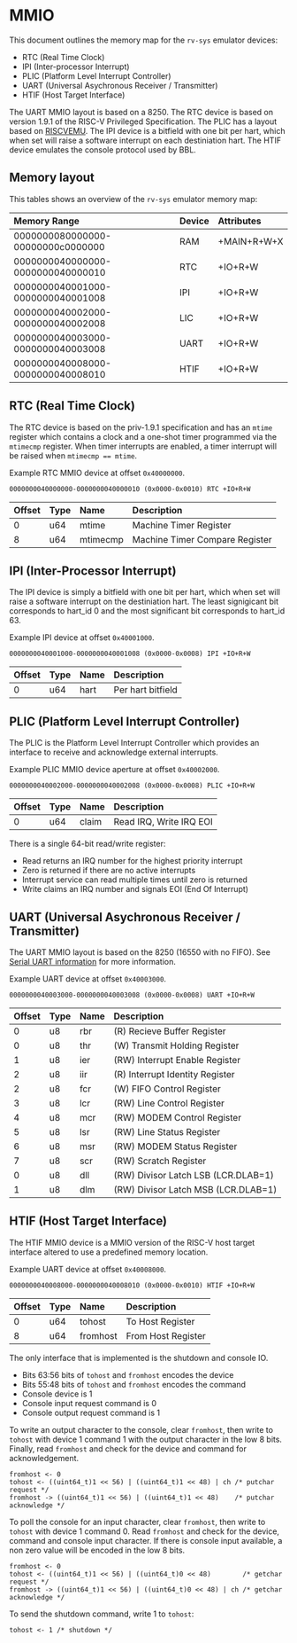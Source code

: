 # MMIO

This document outlines the memory map for the `rv-sys` emulator
devices:

- RTC (Real Time Clock)
- IPI (Inter-processor Interrupt)
- PLIC (Platform Level Interrupt Controller)
- UART (Universal Asychronous Receiver / Transmitter)
- HTIF (Host Target Interface)

The UART MMIO layout is based on a 8250. The RTC device is based on
version 1.9.1 of the RISC-V Privileged Specification. The PLIC  has
a layout based on [RISCVEMU](http://bellard.org/riscvemu/). The IPI
device is a bitfield with one bit per hart, which when set will raise
a software interrupt on each destiniation hart. The HTIF device
emulates the console protocol used by BBL.

## Memory layout

This tables shows an overview of the `rv-sys` emulator memory map:

Memory Range                      | Device | Attributes
:------------------               | :----- | :---------
0000000080000000-00000000c0000000 | RAM    | +MAIN+R+W+X
0000000040000000-0000000040000010 | RTC    | +IO+R+W
0000000040001000-0000000040001008 | IPI    | +IO+R+W
0000000040002000-0000000040002008 | LIC    | +IO+R+W
0000000040003000-0000000040003008 | UART   | +IO+R+W
0000000040008000-0000000040008010 | HTIF   | +IO+R+W


## RTC (Real Time Clock)

The RTC device is based on the priv-1.9.1 specification and has
an `mtime` register which contains a clock and a one-shot timer
programmed via the `mtimecmp` register. When timer interrupts are
enabled, a timer interrupt will be raised when `mtimecmp == mtime`.

Example RTC MMIO device at offset `0x40000000`.

`0000000040000000-0000000040000010 (0x0000-0x0010) RTC +IO+R+W`

Offset           | Type | Name             | Description
:--------------- | :--- | :--------------  | :--------------
0                | u64  | mtime            | Machine Timer Register
8                | u64  | mtimecmp         | Machine Timer Compare Register


## IPI (Inter-Processor Interrupt)

The IPI device is simply a bitfield with one bit per hart, which
when set will raise a software interrupt on the destiniation hart.
The least signigicant bit corresponds to hart_id 0 and the most
significant bit corresponds to hart_id 63.

Example IPI device at offset `0x40001000`.

```
0000000040001000-0000000040001008 (0x0000-0x0008) IPI +IO+R+W
```

Offset           | Type | Name             | Description
:--------------- | :--- | :--------------  | :--------------
0                | u64  | hart             | Per hart bitfield


## PLIC (Platform Level Interrupt Controller)

The PLIC is the Platform Level Interrupt Controller which provides
an interface to receive and acknowledge external interrupts.

Example PLIC MMIO device aperture at offset `0x40002000`.

```
0000000040002000-0000000040002008 (0x0000-0x0008) PLIC +IO+R+W
```

Offset           | Type | Name             | Description
:--------------- | :--- | :--------------  | :--------------
0                | u64  | claim            | Read IRQ, Write IRQ EOI

There is a single 64-bit read/write register:

- Read returns an IRQ number for the highest priority interrupt
- Zero is returned if there are no active interrupts
- Interrupt service can read multiple times until zero is returned
- Write claims an IRQ number and signals EOI (End Of Interrupt)


## UART (Universal Asychronous Receiver / Transmitter)

The UART MMIO layout is based on the 8250 (16550 with no FIFO). See
[Serial UART information](https://www.lammertbies.nl/comm/info/serial-uart.html)
for more information.

Example UART device at offset `0x40003000`.

```
0000000040003000-0000000040003008 (0x0000-0x0008) UART +IO+R+W
```

Offset           | Type | Name             | Description
:--------------- | :--- | :--------------  | :--------------
0                | u8   | rbr              | (R) Recieve Buffer Register
0                | u8   | thr              | (W) Transmit Holding Register
1                | u8   | ier              | (RW) Interrupt Enable Register
2                | u8   | iir              | (R) Interrupt Identity Register
2                | u8   | fcr              | (W) FIFO Control Register
3                | u8   | lcr              | (RW) Line Control Register
4                | u8   | mcr              | (RW) MODEM Control Register
5                | u8   | lsr              | (RW) Line Status Register
6                | u8   | msr              | (RW) MODEM Status Register
7                | u8   | scr              | (RW) Scratch Register
0                | u8   | dll              | (RW) Divisor Latch LSB (LCR.DLAB=1)
1                | u8   | dlm              | (RW) Divisor Latch MSB (LCR.DLAB=1)


## HTIF (Host Target Interface)

The HTIF MMIO device is a MMIO version of the RISC-V host
target interface altered to use a predefined memory location.

Example UART device at offset `0x40008000`.

```
0000000040008000-0000000040008010 (0x0000-0x0010) HTIF +IO+R+W
```

Offset           | Type | Name             | Description
:--------------- | :--- | :--------------  | :--------------
0                | u64  | tohost           | To Host Register
8                | u64  | fromhost         | From Host Register

The only interface that is implemented is the shutdown and console IO.

- Bits 63:56 bits of `tohost` and `fromhost` encodes the device
- Bits 55:48 bits of `tohost` and `fromhost` encodes the command
- Console device is 1
- Console input request command is 0
- Console output request command is 1

To write an output character to the console, clear `fromhost`, then
write to `tohost` with device 1 command 1 with the output character
in the low 8 bits. Finally, read `fromhost` and check for the device
and command for acknowledgement.

```
fromhost <- 0
tohost <- ((uint64_t)1 << 56) | ((uint64_t)1 << 48) | ch /* putchar request */
fromhost -> ((uint64_t)1 << 56) | ((uint64_t)1 << 48)    /* putchar acknowledge */
```

To poll the console for an input character, clear `fromhost`, then
write to `tohost` with device 1 command 0. Read `fromhost` and check
for the device, command and console input character. If there is console
input available, a non zero value will be encoded in the low 8 bits.

```
fromhost <- 0
tohost <- ((uint64_t)1 << 56) | ((uint64_t)0 << 48)        /* getchar request */
fromhost -> ((uint64_t)1 << 56) | ((uint64_t)0 << 48) | ch /* getchar acknowledge */
```

To send the shutdown command, write 1 to `tohost`:

```
tohost <- 1 /* shutdown */
```
